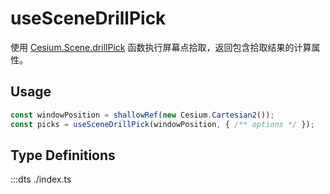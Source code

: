 # useSceneDrillPick

使用 [Cesium.Scene.drillPick](https://cesium.com/learn/cesiumjs/ref-doc/Scene.html#drillPick) 函数执行屏幕点拾取，返回包含拾取结果的计算属性。

## Usage

```ts
const windowPosition = shallowRef(new Cesium.Cartesian2());
const picks = useSceneDrillPick(windowPosition, { /** options */ });
```

## Type Definitions

:::dts ./index.ts
